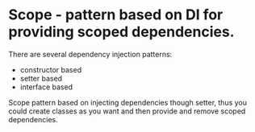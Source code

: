 # Scope - pattern based on DI for providing scoped dependencies.

There are several dependency injection patterns:
- constructor based
- setter based
- interface based

Scope pattern based on injecting dependencies though setter, thus you could create classes as you want and then provide and remove scoped dependencies.